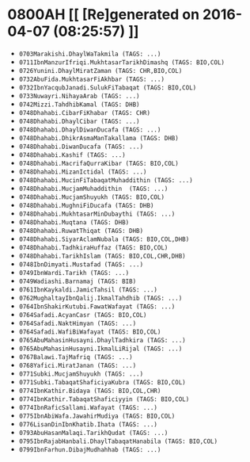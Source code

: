 # 0800AH [[ [Re]generated on 2016-04-07 (08:25:57) ]]

* `0703Marakishi.DhaylWaTakmila (TAGS: ...)`
* `0711IbnManzurIfriqi.MukhtasarTarikhDimashq (TAGS: BIO,COL)`
* `0726Yunini.DhaylMiratZaman (TAGS: CHR,BIO,COL)`
* `0732AbuFida.MukhtasarFiAkhbar (TAGS: ...)`
* `0732IbnYacqubJanadi.SulukFiTabaqat (TAGS: BIO,COL)`
* `0733Nuwayri.NihayaArab (TAGS: ...)`
* `0742Mizzi.TahdhibKamal (TAGS: DHB)`
* `0748Dhahabi.CibarFiKhabar (TAGS: CHR)`
* `0748Dhahabi.DhaylCibar (TAGS: ...)`
* `0748Dhahabi.DhaylDiwanDucafa (TAGS: ...)`
* `0748Dhahabi.DhikrAsmaManTakallama (TAGS: DHB)`
* `0748Dhahabi.DiwanDucafa (TAGS: ...)`
* `0748Dhahabi.Kashif (TAGS: ...)`
* `0748Dhahabi.MacrifaQurraKibar (TAGS: BIO,COL)`
* `0748Dhahabi.MizanIctidal (TAGS: ...)`
* `0748Dhahabi.MucinFiTabaqatMuhaddithin (TAGS: ...)`
* `0748Dhahabi.MucjamMuhaddithin  (TAGS: ...)`
* `0748Dhahabi.MucjamShuyukh (TAGS: BIO,COL)`
* `0748Dhahabi.MughniFiDucafa (TAGS: DHB)`
* `0748Dhahabi.MukhtasarMinDubaythi (TAGS: ...)`
* `0748Dhahabi.Muqtana (TAGS: DHB)`
* `0748Dhahabi.RuwatThiqat (TAGS: DHB)`
* `0748Dhahabi.SiyarAclamNubala (TAGS: BIO,COL,DHB)`
* `0748Dhahabi.TadhkiraHuffaz (TAGS: BIO,COL)`
* `0748Dhahabi.TarikhIslam (TAGS: BIO,COL,CHR,DHB)`
* `0748IbnDimyati.Mustafad (TAGS: ...)`
* `0749IbnWardi.Tarikh (TAGS: ...)`
* `0749Wadiashi.Barnamaj (TAGS: BIB)`
* `0761IbnKaykaldi.JamicTahsil (TAGS: ...)`
* `0762MughaltayIbnQalij.IkmalTahdhib (TAGS: ...)`
* `0764IbnShakirKutubi.FawatWafayat (TAGS: ...)`
* `0764Safadi.AcyanCasr (TAGS: BIO,COL)`
* `0764Safadi.NaktHimyan (TAGS: ...)`
* `0764Safadi.WafiBiWafayat (TAGS: BIO,COL)`
* `0765AbuMahasinHusayni.DhaylTadhkira (TAGS: ...)`
* `0765AbuMahasinHusayni.IkmalLiRijal (TAGS: ...)`
* `0767Balawi.TajMafriq (TAGS: ...)`
* `0768Yafici.MiratJanan (TAGS: ...)`
* `0771Subki.MucjamShuyukh (TAGS: ...)`
* `0771Subki.TabaqatShaficiyaKubra (TAGS: BIO,COL)`
* `0774IbnKathir.Bidaya (TAGS: BIO,COL,CHR)`
* `0774IbnKathir.TabaqatShaficiyyin (TAGS: BIO,COL)`
* `0774IbnRaficSallami.Wafayat (TAGS: ...)`
* `0775IbnAbiWafa.JawahirMudiya (TAGS: BIO,COL)`
* `0776LisanDinIbnKhatib.Ihata (TAGS: ...)`
* `0793AbuHasanMalaqi.TarikhQudat (TAGS: ...)`
* `0795IbnRajabHanbali.DhaylTabaqatHanabila (TAGS: BIO,COL)`
* `0799IbnFarhun.DibajMudhahhab (TAGS: ...)`
